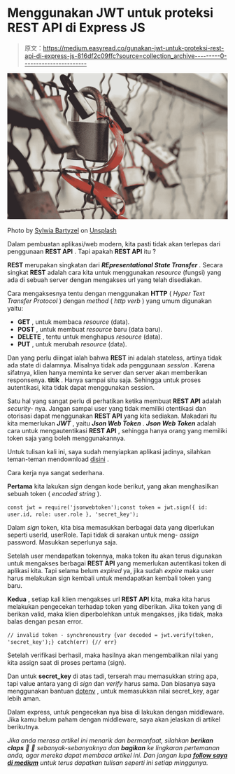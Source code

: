 # Menggunakan JWT untuk proteksi REST API di Express JS

> 原文：<https://medium.easyread.co/gunakan-jwt-untuk-proteksi-rest-api-di-express-js-816df2c09ffc?source=collection_archive---------0----------------------->

![](img/5b8d223be7f2334ed4b846098b6bf026.png)

Photo by [Sylwia Bartyzel](https://unsplash.com/photos/7_cSSarxoAA?utm_source=unsplash&utm_medium=referral&utm_content=creditCopyText) on [Unsplash](https://unsplash.com/search/photos/padlock?utm_source=unsplash&utm_medium=referral&utm_content=creditCopyText)

Dalam pembuatan aplikasi/web modern, kita pasti tidak akan terlepas dari penggunaan **REST API** . Tapi apakah **REST API** itu ?

**REST** merupakan singkatan dari ***REpresentational State Transfer*** *.* Secara singkat **REST** adalah cara kita untuk menggunakan *resource* (fungsi) yang ada di sebuah server dengan mengakses url yang telah disediakan.

Cara mengaksesnya tentu dengan menggunakan **HTTP** ( *Hyper Text Transfer Protocol* ) dengan *method* ( *http verb* ) yang umum digunakan yaitu:

*   **GET** , untuk membaca *resource* (data).
*   **POST** , untuk membuat *resource* baru (data baru).
*   **DELETE** , tentu untuk menghapus *resource* (data).
*   **PUT** , untuk merubah *resource* (data).

Dan yang perlu diingat ialah bahwa **REST** ini adalah stateless, artinya tidak ada state di dalamnya. Misalnya tidak ada penggunaan *session* . Karena sifatnya, klien hanya meminta ke server dan server akan memberikan responsenya. **titik** . Hanya sampai situ saja. Sehingga untuk proses autentikasi, kita tidak dapat menggunakan session.

Satu hal yang sangat perlu di perhatikan ketika membuat **REST API** adalah *security-* nya. Jangan sampai user yang tidak memiliki otentikasi dan otorisasi dapat menggunakan **REST API** yang kita sediakan. Makadari itu kita memerlukan ***JWT*** , yaitu ***Json Web Token*** . ***Json Web Token*** adalah cara untuk mengautentikasi **REST API** , sehingga hanya orang yang memiliki token saja yang boleh menggunakannya.

Untuk tulisan kali ini, saya sudah menyiapkan aplikasi jadinya, silahkan teman-teman mendownload [disini](https://github.com/haidarafif0809/express-rest-api.git) .

Cara kerja nya sangat sederhana.

**Pertama** kita lakukan *sign* dengan kode berikut, yang akan menghasilkan sebuah token ( *encoded string* ).

```
const jwt = require('jsonwebtoken');const token = jwt.sign({ id: user.id, role: user.role }, 'secret_key');
```

Dalam *sign* token, kita bisa memasukkan berbagai data yang diperlukan seperti userId, userRole. Tapi tidak di sarakan untuk meng- *assign* password. Masukkan seperlunya saja.

Setelah user mendapatkan tokennya, maka token itu akan terus digunakan untuk mengakses berbagai **REST API** yang memerlukan autentikasi token di aplikasi kita. Tapi selama belum *expired* ya, jika sudah *expire* maka user harus melakukan sign kembali untuk mendapatkan kembali token yang baru.

**Kedua** , setiap kali klien mengakses url **REST API** kita, maka kita harus melakukan pengecekan terhadap token yang diberikan. Jika token yang di berikan valid, maka klien diperbolehkan untuk mengakses, jika tidak, maka balas dengan pesan error.

```
// invalid token - synchronoustry {var decoded = jwt.verify(token, 'secret_key');} catch(err) {// err}
```

Setelah verifikasi berhasil, maka hasilnya akan mengembalikan nilai yang kita assign saat di proses pertama (sign).

Dan untuk **secret_key** di atas tadi, terserah mau memasukkan string apa, tapi value antara yang di *sign* dan *verify* harus sama. Dan biasanya saya menggunakan bantuan [dotenv](https://www.npmjs.com/package/dotenv) , untuk memasukkan nilai secret_key, agar lebih aman.

Dalam express, untuk pengecekan nya bisa di lakukan dengan middleware. Jika kamu belum paham dengan middleware, saya akan jelaskan di artikel berikutnya.

*Jika anda merasa artikel ini menarik dan bermanfaat, silahkan* ***berikan claps*** *👏 👏 sebanyak-sebanyaknya dan* ***bagikan*** *ke lingkaran pertemanan anda, agar mereka dapat membaca artikel ini. Dan jangan lupa* [***follow saya di medium***](https://medium.com/@haidarafifmaulana) *untuk terus dapatkan tulisan seperti ini setiap minggunya.*